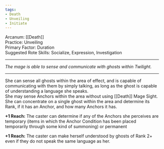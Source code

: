 ```yaml
---
tags:
- Death
- Unveiling
- Initiate
---
```


Arcanum: [[Death]]\
Practice: Unveiling\
Primary Factor: Duration\
Suggested Rote Skills: Socialize, Expression, Investigation

---

_The mage is able to sense and communicate with ghosts within Twilight._

---

She can sense all ghosts within the area of effect, and is capable of communicating with them by simply talking, as long as the ghost is capable of understanding a language she speaks.\
She may sense Anchors within the area without using [[Death]] Mage Sight.\
She can concentrate on a single ghost within the area and determine its Rank, if it has an Anchor, and how many Anchors it has.

**+1 Reach:** The caster can determine if any of the Anchors she perceives are temporary (items in which the Anchor Condition has been placed temporarily through some kind of summoning) or permanent

**+1 Reach:** The caster can make herself understood by ghosts of Rank 2+ even if they do not speak the same language as her.